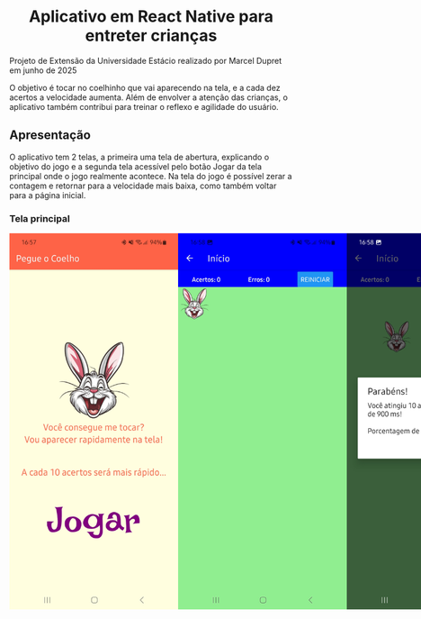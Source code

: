<h1 align="center">Aplicativo em React Native para entreter crianças</h1>


Projeto de Extensão da Universidade Estácio realizado por Marcel Dupret em junho de 2025


O objetivo é tocar no coelhinho que vai aparecendo na tela, e a cada dez acertos a velocidade aumenta. Além de envolver a atenção das crianças, 
o aplicativo também contribui para treinar o reflexo e agilidade do usuário. 

## Apresentação
O aplicativo tem 2 telas, a primeira uma tela de abertura, explicando o objetivo do jogo e a segunda tela acessível pelo botão Jogar da tela principal
onde o jogo realmente acontece. Na tela do jogo é possível zerar a contagem e retornar para a velocidade mais baixa, como também voltar para a página inicial.
### Tela principal
<div style="display: flex;">
<img alt="telaPrincipal" title="#TelaPrincipal" src="./assets/Screenshot_20250618_165754_Expo Go.jpg" width="300px">
<img alt="telaJogo" title="#TelaJogo" src="./assets/Screenshot_20250618_165801_Expo Go.jpg" width="300px">
<img alt="telaInfo" title="#TelaInfo" src="./assets/Screenshot_20250618_165816_Expo Go.jpg" width="300px">

## Execução do App
Para executar o aplicativo deve-se ter um ambiente preparado com React JS, React Native e Expo.

É necessário importar as bibliotecas @react-navigation/native; @react-navigation/native-stack; expo-haptics; expo-av e expo-font, através do comando "expo install nomedabiblioteca", sem as aspas.

Para a execução do app deve-se digitar "npx expo start" sem as aspas.
